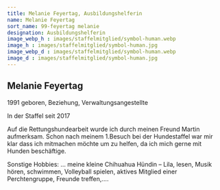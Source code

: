 ```yaml
---
title: Melanie Feyertag, Ausbildungshelferin
name: Melanie Feyertag
sort_name: 99-feyertag melanie
designation: Ausbildungshelferin
image_webp_h : images/staffelmitglied/symbol-human.webp
image_h : images/staffelmitglied/symbol-human.jpg
image_webp_d : images/staffelmitglied/symbol-human.webp
image_d : images/staffelmitglied/symbol-human.jpg
---
```

## Melanie Feyertag
1991 geboren, Beziehung, Verwaltungsangestellte

In der Staffel seit 2017

Auf die Rettungshundearbeit wurde ich durch meinen Freund Martin aufmerksam. Schon nach meinem 1.Besuch bei der Hundestaffel war mir klar dass ich mitmachen möchte um zu helfen, da ich mich gerne mit Hunden beschäftige.

Sonstige Hobbies: … meine kleine Chihuahua Hündin – Lila, lesen, Musik hören, schwimmen, Volleyball spielen, aktives Mitglied einer Perchtengruppe, Freunde treffen,….
